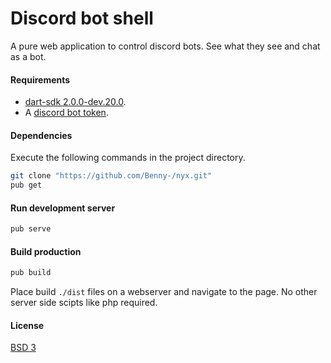 # Discord bot shell

A pure web application to control discord bots. See what they see and chat as a bot.

#### Requirements

- [dart-sdk 2.0.0-dev.20.0](https://webdev-dartlang-org-dev.firebaseapp.com/tools/sdk/archive).
- A [discord bot token](https://github.com/reactiflux/discord-irc/wiki/Creating-a-discord-bot-&-getting-a-token).

#### Dependencies

Execute the following commands in the project directory.

```sh
git clone "https://github.com/Benny-/nyx.git"
pub get
```

#### Run development server

```sh
pub serve
```

#### Build production

```sh
pub build
```

Place build `./dist` files on a webserver and navigate to the page. No other server side scipts like php required.

#### License

[BSD 3](https://opensource.org/licenses/BSD-3-Clause)
